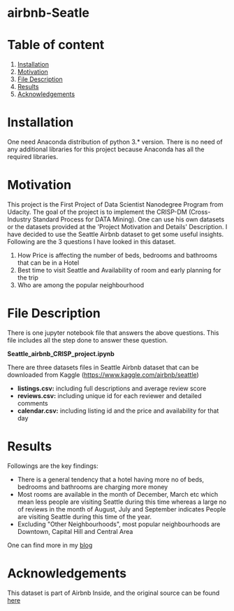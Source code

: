 # airbnb-Seatle
# Table of content
1. [Installation](#Installation)
2. [Motivation](#Motivation)
3. [File Description](#FileDescription)
4. [Results](#Results)
5. [Acknowledgements](#Acknowledgements)

<a name="Installation"></a>
# Installation

One need Anaconda distribution of python 3.* version. There is no need of any additional libraries for this project because Anaconda has all the required libraries.

<a name="Motivation"></a>
# Motivation

This project is the First Project of Data Scientist Nanodegree Program from Udacity. The goal of the project is to implement the CRISP-DM (Cross-Industry Standard Process for DATA Mining). One can use his own datasets or the datasets provided at the 'Project Motivation and Details' Description.
I have decided to use the Seattle Airbnb dataset to get some useful insights. Following are the 3 questions I have looked in this dataset.

1. How Price is affecting the number of beds, bedrooms and bathrooms that can be in a Hotel
2. Best time to visit Seattle and Availability of room and early planning for the trip
3. Who are among the popular neighbourhood 

<a name="FileDescription"></a>
# File Description

There is one jupyter notebook file that answers the above questions. This file includes all the step done to answer these question.

**Seattle_airbnb_CRISP_project.ipynb**


There are three datasets files in Seattle Airbnb dataset that can be downloaded from Kaggle (https://www.kaggle.com/airbnb/seattle)

* **listings.csv:** including full descriptions and average review score
* **reviews.csv:** including unique id for each reviewer and detailed comments
* **calendar.csv:** including listing id and the price and availability for that day

<a name="Results"></a>
# Results

Followings are the key findings:

* There is a general tendency that a hotel having more no of beds, bedrooms and bathrooms are charging more money 
* Most rooms are available in the month of December, March etc which mean less people are visiting Seattle during this time whereas a large no of reviews in the month of August, July and September indicates People are visiting Seattle during this time of the year.
* Excluding "Other Neighbourhoods", most popular neighbourhoods are Downtown, Capital Hill and Central Area

One can find more in my [blog](https://medium.com/@mansuri4638/my-first-story-seattle-airbnb-26cac2524ab5?sk=379482f15e85882651440cb0162d25d9)

<a name="Acknowledgements"></a>
# Acknowledgements
This dataset is part of Airbnb Inside, and the original source can be found [here](https://www.kaggle.com/airbnb/seattle)
